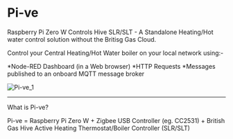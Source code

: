 # Pi-ve
Raspberry Pi Zero W Controls Hive SLR/SLT - A Standalone Heating/Hot water control solution without the Britisg Gas Cloud.

Control your Central Heating/Hot Water boiler on your local network using:-

*Node-RED Dashboard (in a Web browser)
*HTTP Requests
*Messages published to an onboard MQTT message broker

![Pi-ve_1](https://user-images.githubusercontent.com/24318993/116269807-6c4e9180-a776-11eb-95e4-f6336ae7906d.png)

---

What is Pi-ve?

Pi-ve = Raspberry Pi Zero W + Zigbee USB Controller (eg. CC2531) + British Gas Hive Active Heating Thermostat/Boiler Controller (SLR/SLT)  




